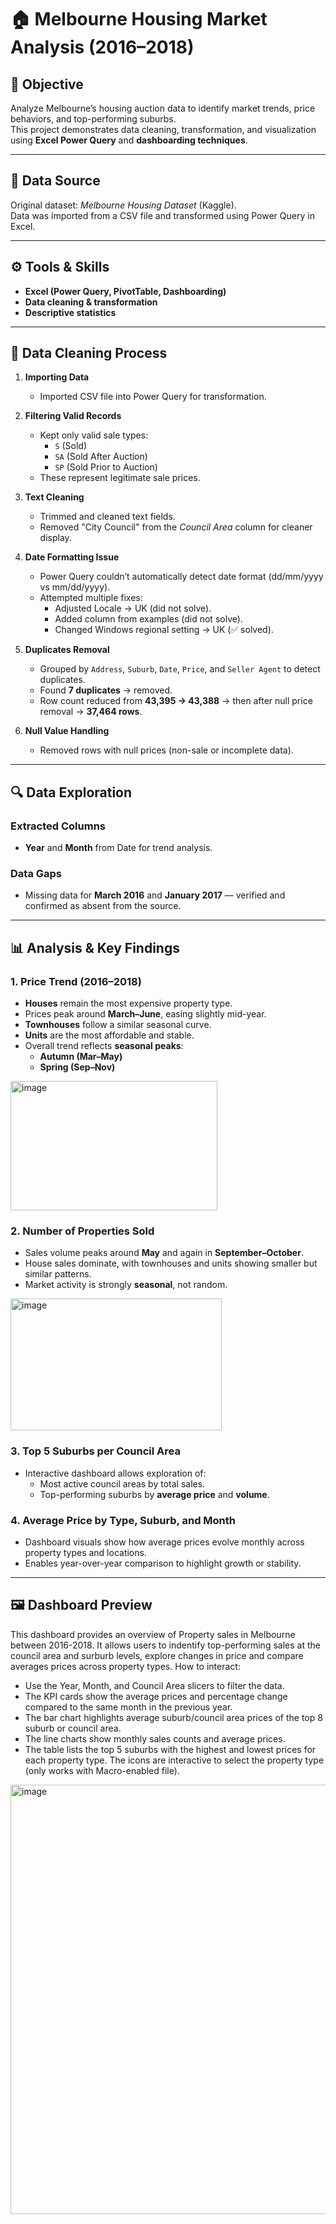 # 🏠 Melbourne Housing Market Analysis (2016–2018)

## 🎯 Objective
Analyze Melbourne’s housing auction data to identify market trends, price behaviors, and top-performing suburbs.  
This project demonstrates data cleaning, transformation, and visualization using **Excel Power Query** and **dashboarding techniques**.

---

## 📂 Data Source
Original dataset: *Melbourne Housing Dataset* (Kaggle).  
Data was imported from a CSV file and transformed using Power Query in Excel.

---

## ⚙️ Tools & Skills
- **Excel (Power Query, PivotTable, Dashboarding)**
- **Data cleaning & transformation**
- **Descriptive statistics**

---

## 🧹 Data Cleaning Process

1. **Importing Data**
   - Imported CSV file into Power Query for transformation.

2. **Filtering Valid Records**
   - Kept only valid sale types:  
     - `S` (Sold)  
     - `SA` (Sold After Auction)  
     - `SP` (Sold Prior to Auction)  
   - These represent legitimate sale prices.

3. **Text Cleaning**
   - Trimmed and cleaned text fields.  
   - Removed "City Council" from the *Council Area* column for cleaner display.

4. **Date Formatting Issue**
   - Power Query couldn’t automatically detect date format (dd/mm/yyyy vs mm/dd/yyyy).  
   - Attempted multiple fixes:  
     - Adjusted Locale → UK (did not solve).  
     - Added column from examples (did not solve).  
     - Changed Windows regional setting → UK (✅ solved).  

5. **Duplicates Removal**
   - Grouped by `Address`, `Suburb`, `Date`, `Price`, and `Seller Agent` to detect duplicates.  
   - Found **7 duplicates** → removed.  
   - Row count reduced from **43,395 → 43,388** → then after null price removal → **37,464 rows**.

6. **Null Value Handling**
   - Removed rows with null prices (non-sale or incomplete data).

---

## 🔍 Data Exploration

### Extracted Columns
- **Year** and **Month** from Date for trend analysis.

### Data Gaps
- Missing data for **March 2016** and **January 2017** — verified and confirmed as absent from the source.

---

## 📊 Analysis & Key Findings

### 1. Price Trend (2016–2018)
- **Houses** remain the most expensive property type.  
- Prices peak around **March–June**, easing slightly mid-year.  
- **Townhouses** follow a similar seasonal curve.  
- **Units** are the most affordable and stable.  
- Overall trend reflects **seasonal peaks**:  
  - **Autumn (Mar–May)**  
  - **Spring (Sep–Nov)**
<img width="331" height="207" alt="image" src="https://github.com/user-attachments/assets/6a613688-8d3a-4120-bddc-912d83557bf1" />

### 2. Number of Properties Sold
- Sales volume peaks around **May** and again in **September–October**.  
- House sales dominate, with townhouses and units showing smaller but similar patterns.  
- Market activity is strongly **seasonal**, not random.
<img width="338" height="211" alt="image" src="https://github.com/user-attachments/assets/cb7bbe5d-3259-4ce9-97d6-38efb2193e85" />

### 3. Top 5 Suburbs per Council Area
- Interactive dashboard allows exploration of:
  - Most active council areas by total sales.  
  - Top-performing suburbs by **average price** and **volume**.

### 4. Average Price by Type, Suburb, and Month
- Dashboard visuals show how average prices evolve monthly across property types and locations.
- Enables year-over-year comparison to highlight growth or stability.

---

## 🖼️ Dashboard Preview
This dashboard provides an overview of Property sales in Melbourne between 2016-2018. It allows users to indentify top-performing sales at the council area and surburb levels, explore changes in price and compare averages prices across property types.
How to interact:
- Use the Year, Month, and Council Area slicers to filter the data.
- The KPI cards show the average prices and percentage change compared to the same month in the previous year.
- The bar chart highlights average suburb/council area prices of the top 8 suburb or council area.
- The line charts show monthly sales counts and average prices.
- The table lists the top 5 suburbs with the highest and lowest prices for each property type. The icons are interactive to select the property type (only works with Macro-enabled file).
<img width="1250" height="687" alt="image" src="https://github.com/user-attachments/assets/97aa30f3-923f-4af7-a2af-6dd5fb512c08" />

